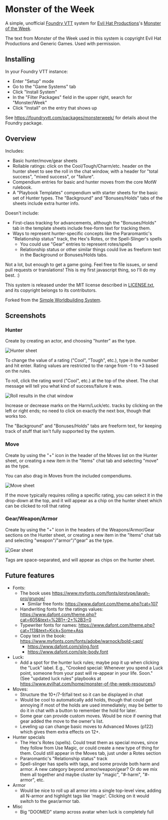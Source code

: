 # Monster of the Week

A simple, unofficial [Foundry VTT](https://foundryvtt.com/) system for
[Evil Hat Productions](https://www.evilhat.com/)'s [Monster of the
Week](https://www.evilhat.com/home/monster-of-the-week/).

The text from Monster of the Week used in this system is copyright Evil Hat
Productions and Generic Games. Used with permission.

## Installing

In your Foundry VTT instance:

- Enter "Setup" mode
- Go to the "Game Systems" tab
- Click "Install System"
- In the "Filter Packages" field in the upper right, search for "Monster/Week"
- Click "Install" on the entry that shows up

See https://foundryvtt.com/packages/monsterweek/ for details about the Foundry package.

## Overview

Includes:

- Basic hunter/move/gear sheets
- Rollable ratings: click on the Cool/Tough/Charm/etc. header on the hunter
  sheet to see the roll in the chat window, with a header for "total success",
  "mixed success", or "failure".
- Compendium entries for basic and hunter moves from the core MotW rulebook.
- A "Playbook Templates" compendium with starter sheets for the basic set of
  Hunter types. The "Background" and "Bonuses/Holds" tabs of the sheets
  include extra hunter info.

Doesn't include:

- First-class tracking for advancements, although the "Bonuses/Holds" tab
  in the template sheets include free-form text for tracking them.
- Ways to represent hunter-specific concepts like
  the Pararomantic's "Relationship status" track, the Hex's Rotes, or
  the Spell-Slinger's spells
    - You could use "Gear" entries to represent rotes/spells
    - Relationship status or other similar things could live as freeform text
      in the Background or Bonuses/Holds tabs.

Not a lot, but enough to get a game going. Feel free to file issues, or send
pull requests or translations! This is my first javascript thing, so I'll do
my best. :)

This system is released under the MIT license described in
[LICENSE.txt](LICENSE.txt), and its copyright belongs to its contributors.

Forked from the [Simple Worldbuilding
System](https://gitlab.com/foundrynet/worldbuilding).

## Screenshots

### Hunter

Create by creating an actor, and choosing "hunter" as the type.

![Hunter sheet](docs/images/hunter-sheet.png)

To change the value of a rating ("Cool", "Tough", etc.), type in the number and
hit enter. Rating values are restricted to the range from -1 to +3 based on the
rules.

To roll, click the rating word ("Cool", etc.) at the top of the sheet. The
chat message will tell you what kind of success/failure it was.

![Roll results in the chat window](docs/images/chat-roll.png)

Increase or decrease marks on the Harm/Luck/etc. tracks by clicking on the left
or right ends; no need to click on exactly the next box, though that works too.

The "Background" and "Bonuses/Holds" tabs are freeform text, for keeping track
of stuff that isn't fully supported by the system.

### Move

Create by using the "+" icon in the header of the Moves list on the Hunter
sheet, or creating a new item in the "Items" chat tab and selecting "move" as
the type.

You can also drag in Moves from the included compendiums.

![Move sheet](docs/images/move-sheet.png)

If the move typically requires rolling a specific rating, you can select it in
the drop-down at the top, and it will appear as a chip on the hunter sheet which
can be clicked to roll that rating

### Gear/Weapon/Armor

Create by using the "+" icon in the headers of the Weapons/Armor/Gear sections
on the Hunter sheet, or creating a new item in the "Items" chat tab and
selecting "weapon"/"armor"/"gear" as the type.

![Gear sheet](docs/images/gear-sheet.png)

Tags are space-separated, and will appear as chips on the hunter
sheet.

## Future features

- Fonts:
  - The book uses https://www.myfonts.com/fonts/protype/lavah-pro/grunge/
    - Similar free fonts: https://www.dafont.com/theme.php?cat=107
  - Handwriting fonts for the ratings values:
    https://www.dafont.com/theme.php?cat=605&text=%2B1+-2+%2B3+0
  - Typewriter fonts for names:
    https://www.dafont.com/theme.php?cat=113&text=Kick+Some+Ass
  - Copy text in the book:
    https://www.myfonts.com/fonts/adobe/warnock/bold-capt/
    - https://www.dafont.com/sling.font
    - https://www.dafont.com/isle-body.font
- Luck:
  - Add a spot for the hunter luck rules; maybe pop it up when clicking
    the "Luck" label. E.g., "Crooked special: Whenever you spend a Luck point,
    someone from your past will re-appear in your life. Soon."
    (See "updated luck rules" playbooks at
    https://www.evilhat.com/home/monster-of-the-week-resources/)
- Moves:
  - Structure the 10+/7-9/fail text so it can be displayed in chat
  - Would be cool to automatically add holds, though that could get
    annoying if most of the holds are used immediately; may be better
    to do it in chat with a button to remember the hold for later.
  - Some gear can provide custom moves. Would be nice if owning that gear
    added the move to the owner's list.
  - Leveling up can change basic moves to Advanced Moves (p122) which gives
    them extra effects on 12+.
- Hunter specials
  - The Hex's Rotes (spells). Could treat them as special
    moves, since they follow from Use Magic, or could create a new type
    of thing for them. Could still appear in the Moves tab, just under
    a Rotes section
  - Pararomantic's "Relationship status" track
  - Spell-slinger has spells with tags, and some provide both harm and
    armor. A new category beyond armor/weapon/gear? Or do we mix them
    all together and maybe cluster by "magic", "#-harm", "#-armor", etc.
- Armor
  - Would be nice to roll up all armor into a single top-level view,
    adding all N-armor and highlight tags like 'magic'. Clicking on it
    would switch to the gear/armor tab.
- Misc
  - Big "DOOMED" stamp across avatar when luck is completely full
